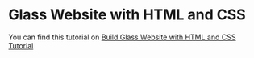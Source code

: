 # Glass Website with HTML and CSS

You can find this tutorial on
[Build Glass Website with HTML and CSS Tutorial](https://www.youtube.com/watch?v=O7WbVj5apxU)
